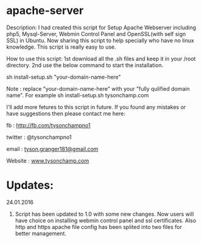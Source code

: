 # apache-server

Description:
I had created this script for Setup Apache Webserver including php5, Mysql-Server, Webmin Control Panel and OpenSSL(with self sign SSL) in Ubuntu. Now sharing this script to help specially who have no linux knowledge. This script is really easy to use.

How to use this script:
1st download all the .sh files and keep it in your /root directory.
2nd use the below command to start the installation.

sh install-setup.sh "your-domain-name-here"

Note : replace "your-domain-name-here" with your "fully qulified domain name". For example sh install-setup.sh tysonchamp.com

I'll add more fetures to this script in future. If you found any mistakes or have suggestions then please contact me here:

fb : http://fb.com/tysonchampno1

twitter : @tysonchampno1

email : tyson.granger181@gmail.com

Website : www.tysonchamp.com

# Updates:

24.01.2016

1. Script has been updated to 1.0 with some new changes. Now users will have choice on installing webmin control panel and ssl certificates. Also http and https apache file config has been splited into two files for better management.
